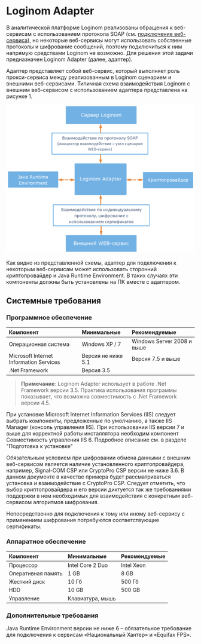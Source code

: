 # Loginom Adapter

В аналитической платформе Loginom реализованы обращения к веб-сервисам c
использованием протокола SOAP (см. [подключение веб-сервиса](https://help.loginom.ru/userguide/integration/connections/list/web-service.html)), но некоторые веб-сервисы могут использовать собственные протоколы и шифрование сообщений, поэтому подключиться к ним напрямую средствами Loginom не возможно. Для решения этой задачи предназначен Loginom Adapter (далее, адаптер).

Адаптер представляет собой веб-сервис, который выполняет роль прокси-сервиса между реализованным в Loginom сценарием и внешними веб-сервисами. Типичная схема взаимодействия Loginom с внешним веб-сервисом с использованием адаптера представлена на рисунке 1.

![Рисунок 1 – Типичная схема взаимодействия компонентов системы с использованием адаптера](component_interaction_scheme.png)

Как видно из представленной схемы, адаптер для подключения к некоторым веб-сервисам может использовать сторонний криптопровайдер и Java Runtime Environment. В таких случаях эти компоненты должны быть установлены на ПК вместе с адаптером.

## Системные требования

### Программное обеспечение

| Компонент | Минимальные | Рекомендуемые |
|:--------- |:-------------|:------------- |
| Операционная система | Windows XP / 7 | Windows Server 2008 и выше |
| Microsoft Internet Information Services | Версия не ниже 5.1 | Версия 7.5 и выше |
| .Net Framework | Версия 3.5 ||

> **Примечание**: Loginom Adapter использует в работе .Net Framework версии 3.5. Практика использования программы показывает, что возможна совместимость с .Net Framework версии 4.5.

При установке Microsoft Internet Information Services (IIS) следует выбрать компоненты, предложенные по умолчанию, а также IIS Manager (консоль управления IIS). При использовании IIS версии 7 и выше для корректной работы инсталлятора необходим компонент Совместимость управления IIS 6. Подробное описание см. в разделе "Подготовка к установке"

Обязательным условием при шифровании обмена данными с внешним веб-сервисом является наличие установленного криптопровайдера, например, Signal-COM CSP или CryptoPro CSP версии не ниже 3.6. В данном документе в качестве примера будет рассматриваться установка и взаимодействие с CryptoPro CSP. Следует отметить, что выбор криптопровайдера и его версии диктуется так же требованиями поддержки в нем необходимых для взаимодействия с конкретным веб-сервисом алгоритмов шифрования.

Непосредственно для подключения к тому или иному веб-сервису с применением шифрования потребуются соответствующие сертификаты.

### Аппаратное обеспечение

| Компонент | Минимальные | Рекомендуемые |
|:--------- |:-------------|:------------- |
| Процессор | Intel Core 2 Duo | Intel Xeon |
| Оперативная память | 1 GB | 8 GB |
| Жесткий диск | 10 Гб | 500 Гб |
| HDD | 10 GB | 500 GB |
| Управление | Клавиатура, мышь ||

### Дополнительные требования

Java Runtime Environment версии не ниже 6 – обязательное требование для подключения к сервисам «Национальный Хантер» и «Equifax FPS».